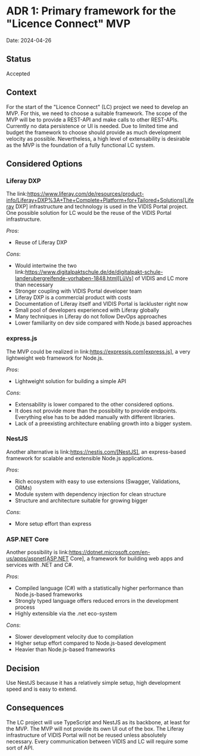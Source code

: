 # ADR 1: Primary framework for the "Licence Connect" MVP

Date: 2024-04-26

## Status

Accepted

## Context

For the start of the "Licence Connect" (LC) project we need to develop an MVP.
For this, we need to choose a suitable framework.
The scope of the MVP will be to provide a REST-API and make calls to other REST-APIs.
Currently no data persistence or UI is needed.
Due to limited time and budget the framework to choose should provide as much development velocity as possible.
Nevertheless, a high level of extensability is desirable as the MVP is the foundation of a fully functional LC system.

## Considered Options

### Liferay DXP

The link:https://www.liferay.com/de/resources/product-info/Liferay+DXP%3A+The+Complete+Platform+for+Tailored+Solutions[Liferay DXP] infrastructure and technology is used in the VIDIS Portal project.
One possible solution for LC would be the reuse of the VIDIS Portal infrastructure.

_Pros_:

- Reuse of Liferay DXP

_Cons_:

- Would intertwine the two link:https://www.digitalpaktschule.de/de/digitalpakt-schule-landerubergreifende-vorhaben-1848.html[LüVs] of VIDIS and LC more than necessary
- Stronger coupling with VIDIS Portal developer team
- Liferay DXP is a commercial product with costs
- Documentation of Liferay itself and VIDIS Portal is lackluster right now
- Small pool of developers experienced with Liferay globally
- Many techniques in Liferay do not follow DevOps approaches
- Lower familiarity on dev side compared with Node.js based approaches

### express.js

The MVP could be realized in link:https://expressjs.com[express.js], a very lightweight web framework for Node.js.

_Pros_:

- Lightweight solution for building a simple API

_Cons_:

- Extensability is lower compared to the other considered options.
- It does not provide more than the possibility to provide endpoints.
  Everything else has to be added manually with different libraries.
- Lack of a preexisting architecture enabling growth into a bigger system.

### NestJS

Another alternative is link:https://nestjs.com/[NestJS], an express-based framework for scalable and extensible Node.js applications.

_Pros_:

- Rich ecosystem with easy to use extensions (Swagger, Validations, ORMs)
- Module system with dependency injection for clean structure
- Structure and architecture suitable for growing bigger

_Cons_:

- More setup effort than express

### ASP.NET Core

Another possibility is link:https://dotnet.microsoft.com/en-us/apps/aspnet[ASP.NET Core], a framework for building web apps and services with .NET and C#.

_Pros_:

- Compiled language (C#) with a statistically higher performance than Node.js-based frameworks
- Strongly typed language offers reduced errors in the development process
- Highly extensible via the .net eco-system

_Cons_:

- Slower development velocity due to compilation
- Higher setup effort compared to Node.js-based development
- Heavier than Node.js-based frameworks

## Decision

Use NestJS because it has a relatively simple setup, high development speed and is easy to extend.

## Consequences

The LC project will use TypeScript and NestJS as its backbone, at least for the MVP.
The MVP will not provide its own UI out of the box.
The Liferay infrastructure of VIDIS Portal will not be reused unless absolutely necessary.
Every communication between VIDIS and LC will require some sort of API.
